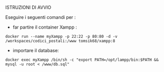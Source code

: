 ISTRUZIONI DI AVVIO

Eseguire i seguenti comandi per :
- far partire il container Xampp :
```
docker run --name myXampp -p 22:22 -p 80:80 -d -v /workspaces/codici_postali:/www tomsik68/xampp:8
```
- importare il database:
```
docker exec myXampp /bin/sh -c "export PATH=/opt/lampp/bin:$PATH &&  mysql -u root < /www/db.sql"
```
